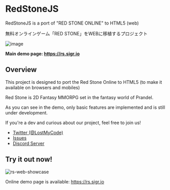 # RedStoneJS
RedStoneJS is a port of "RED STONE ONLINE" to HTML5 (web) 

無料オンラインゲーム「RED STONE」をWEBに移植するプロジェクト

![image](https://user-images.githubusercontent.com/63048878/218090436-f658501e-6b25-4191-924f-de1d788712d5.png)

**Main demo page: <https://rs.sigr.io>**

Overview
--------

This project is designed to port the Red Stone Online to HTML5 (to make it available on browsers and mobiles)

Red Stone is 2D Fantasy MMORPG set in the fantasy world of Prandel.

As you can see in the demo, only basic features are implemented and is still under development.

If you're a dev and curious about our project, feel free to join us!

- [Twitter (@LostMyCode)](https://twitter.com/LostMyCode)
- [Issues](https://github.com/LostMyCode/redstone-js/issues)
- [Discord Server](https://dc.sigr.io)

Try it out now!
--------

![rs-web-showcase](https://user-images.githubusercontent.com/63048878/218094281-95e9a996-4cc3-4e03-93d4-5d7892fdfb07.gif)

Online demo page is available: <https://rs.sigr.io>


